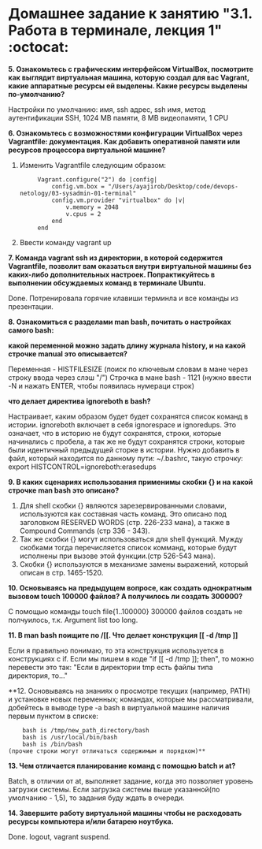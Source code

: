 # Домашнее задание к занятию "3.1. Работа в терминале, лекция 1" :octocat: 

 **5. Ознакомьтесь с графическим интерфейсом VirtualBox, посмотрите как выглядит виртуальная машина, которую создал для вас Vagrant, 
какие аппаратные ресурсы ей выделены. Какие ресурсы выделены по-умолчанию?**

Настройки по умолчанию: имя,  ssh адрес, ssh имя, метод аутентификации SSH, 1024 MB памяти, 8 MB видеопамяти, 1 CPU

**6. Ознакомьтесь с возможностями конфигурации VirtualBox через Vagrantfile: документация. Как добавить оперативной памяти или 
ресурсов процессора виртуальной машине?**

1. Изменить Vagrantfile следующим образом:

			Vagrant.configure("2") do |config|
				config.vm.box = "/Users/ayajirob/Desktop/code/devops-netology/03-sysadmin-01-terminal"
				config.vm.provider "virtualbox" do |v|
					v.memory = 2048
					v.cpus = 2
				end
			end

2. Ввести команду vagrant up

**7. Команда vagrant ssh из директории, в которой содержится Vagrantfile, позволит вам оказаться внутри виртуальной машины 
без каких-либо дополнительных настроек. Попрактикуйтесь в выполнении обсуждаемых команд в терминале Ubuntu.**
	
Done. Потренировала горячие клавиши терминла и все команды из презентации.

**8. Ознакомиться с разделами man bash, почитать о настройках самого bash:**

**какой переменной можно задать длину журнала history, и на какой строчке manual это описывается?**
	
Переменная - HISTFILESIZE (поиск по ключевым словам в мане через строку ввода через слэш "/")
	Строчка в мане bash - 1121 (нужно ввести -N и нажать ENTER, чтобы появилась нумераци строк)
	
**что делает директива ignoreboth в bash?**
	
Настраивает, каким образом будет будет сохранятся список команд в истории. ignoreboth включает в себя ignorespace и 
ignoredups. Это означает, что в историю не будут сохранятся, строки, которые начинались с пробела, 
а так же не будут сохранятся строки, которые были идентичный предыдущей сторке в истории.
Нужно добавить в файл, который находится по данному пути: ~/.bashrс, такую строчку: export HISTCONTROL=ignoreboth:erasedups

**9. В каких сценариях использования применимы скобки {} и на какой строчке man bash это описано?**
	
1. Для shell скобки {} являются зарезервированными словами, используются как составная часть команд.
Это описано под заголовком RESERVED WORDS (стр. 226-233 мана), а также в Compound Commands (стр 336 - 343).
2. Так же скобки {} могут использоваться для shell функций. Мужду скобками тогда перечисляется список комманд, 
которые будут исполнены при вызове этой функции.(стр 526-543 мана).
3. Скобки {} используются в механизме замены выражений, который описан в стр. 1465-1520.

**10. Основываясь на предыдущем вопросе, как создать однократным вызовом touch 100000 файлов? А получилось ли создать 300000?**
	
С помощью команды touch file{1..100000}
300000 файлов создать не полчуилось, т.к. Argument list too long.
	
**11. В man bash поищите по /\[\[. Что делает конструкция [[ -d /tmp ]]**
	
Если я правильно понимаю, то эта конструкция используется в конструкциях с if. Если мы пишем в коде "if [[ -d /tmp ]]; then",
то можно перевести это так: "Если в директории tmp есть файлы типа директория, то..."

**12. Основываясь на знаниях о просмотре текущих (например, PATH) и установке новых переменных; командах, которые мы рассматривали,
добейтесь в выводе type -a bash в виртуальной машине наличия первым пунктом в списке:

		bash is /tmp/new_path_directory/bash
		bash is /usr/local/bin/bash
		bash is /bin/bash
	(прочие строки могут отличаться содержимым и порядком)**

**13. Чем отличается планирование команд с помощью batch и at?**

Batch, в отличии от at, выполняет задание, когда это позволяет уровень загрузки системы.
Если загрузка системы выше указанной(по умолчанию - 1,5), то задания буду ждать в очереди.

**14. Завершите работу виртуальной машины чтобы не расходовать ресурсы компьютера и/или батарею ноутбука.**
	
Done. logout, vagrant suspend.
